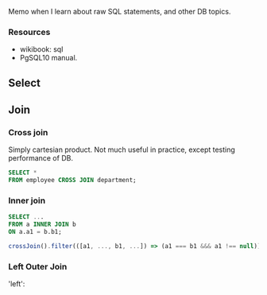 Memo when I learn about raw SQL statements, and other DB topics.

### Resources

- wikibook: sql
- PgSQL10 manual.


## Select

## Join


### Cross join

Simply cartesian product. Not much useful in practice, except testing performance of DB.

```sql
SELECT *
FROM employee CROSS JOIN department;
```

### Inner join

```sql
SELECT ...
FROM a INNER JOIN b
ON a.a1 = b.b1;
```

```typescript
crossJoin().filter(([a1, ..., b1, ...]) => (a1 === b1 &&& a1 !== null));
```

### Left Outer Join

'left':
